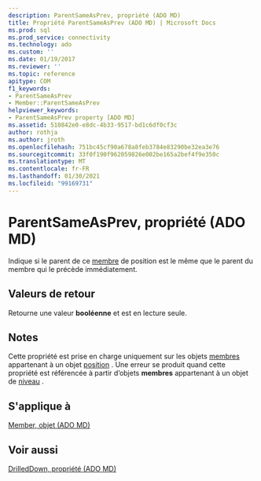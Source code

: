 ```yaml
---
description: ParentSameAsPrev, propriété (ADO MD)
title: Propriété ParentSameAsPrev (ADO MD) | Microsoft Docs
ms.prod: sql
ms.prod_service: connectivity
ms.technology: ado
ms.custom: ''
ms.date: 01/19/2017
ms.reviewer: ''
ms.topic: reference
apitype: COM
f1_keywords:
- ParentSameAsPrev
- Member::ParentSameAsPrev
helpviewer_keywords:
- ParentSameAsPrev property [ADO MD]
ms.assetid: 510842e0-e8dc-4b33-9517-bd1c6df0cf3c
author: rothja
ms.author: jroth
ms.openlocfilehash: 751bc45cf90a678a8feb3784e83290be32ea3e76
ms.sourcegitcommit: 33f0f190f962059826e002be165a2bef4f9e350c
ms.translationtype: MT
ms.contentlocale: fr-FR
ms.lasthandoff: 01/30/2021
ms.locfileid: "99169731"
---
```

# <a name="parentsameasprev-property-ado-md"></a>ParentSameAsPrev, propriété (ADO MD)
Indique si le parent de ce [membre](./member-object-ado-md.md) de position est le même que le parent du membre qui le précède immédiatement.  
  
## <a name="return-values"></a>Valeurs de retour  
 Retourne une valeur **booléenne** et est en lecture seule.  
  
## <a name="remarks"></a>Notes  
 Cette propriété est prise en charge uniquement sur les objets [membres](./member-object-ado-md.md) appartenant à un objet [position](./position-object-ado-md.md) . Une erreur se produit quand cette propriété est référencée à partir d’objets **membres** appartenant à un objet de [niveau](./level-object-ado-md.md) .  
  
## <a name="applies-to"></a>S'applique à  
 [Member, objet (ADO MD)](./member-object-ado-md.md)  
  
## <a name="see-also"></a>Voir aussi  
 [DrilledDown, propriété (ADO MD)](./drilleddown-property-ado-md.md)